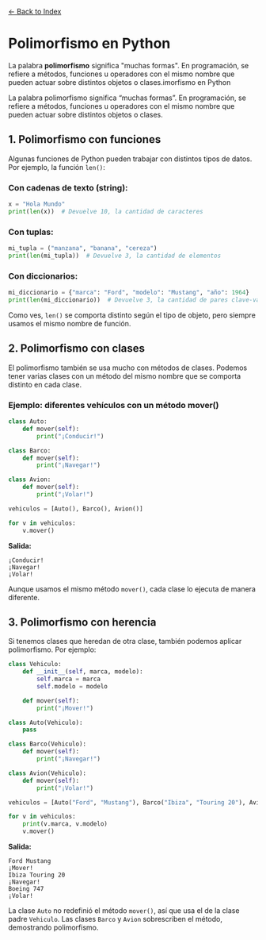 [← Back to Index](README.md)

# Polimorfismo en Python

La palabra **polimorfismo** significa "muchas formas". En programación, se refiere a métodos, funciones u operadores con el mismo nombre que pueden actuar sobre distintos objetos o clases.imorfismo en Python

La palabra polimorfismo significa “muchas formas”. En programación, se refiere a métodos, funciones u operadores con el mismo nombre que pueden actuar sobre distintos objetos o clases.

## 1. Polimorfismo con funciones

Algunas funciones de Python pueden trabajar con distintos tipos de datos. Por ejemplo, la función `len()`:

### Con cadenas de texto (string):

```python
x = "Hola Mundo"
print(len(x))  # Devuelve 10, la cantidad de caracteres
```

### Con tuplas:

```python
mi_tupla = ("manzana", "banana", "cereza")
print(len(mi_tupla))  # Devuelve 3, la cantidad de elementos
```

### Con diccionarios:

```python
mi_diccionario = {"marca": "Ford", "modelo": "Mustang", "año": 1964}
print(len(mi_diccionario))  # Devuelve 3, la cantidad de pares clave-valor
```

Como ves, `len()` se comporta distinto según el tipo de objeto, pero siempre usamos el mismo nombre de función.

## 2. Polimorfismo con clases

El polimorfismo también se usa mucho con métodos de clases. Podemos tener varias clases con un método del mismo nombre que se comporta distinto en cada clase.

### Ejemplo: diferentes vehículos con un método mover()

```python
class Auto:
    def mover(self):
        print("¡Conducir!")

class Barco:
    def mover(self):
        print("¡Navegar!")

class Avion:
    def mover(self):
        print("¡Volar!")

vehiculos = [Auto(), Barco(), Avion()]

for v in vehiculos:
    v.mover()
```

**Salida:**
```
¡Conducir!
¡Navegar!
¡Volar!
```

Aunque usamos el mismo método `mover()`, cada clase lo ejecuta de manera diferente.

## 3. Polimorfismo con herencia

Si tenemos clases que heredan de otra clase, también podemos aplicar polimorfismo. Por ejemplo:

```python
class Vehiculo:
    def __init__(self, marca, modelo):
        self.marca = marca
        self.modelo = modelo

    def mover(self):
        print("¡Mover!")

class Auto(Vehiculo):
    pass

class Barco(Vehiculo):
    def mover(self):
        print("¡Navegar!")

class Avion(Vehiculo):
    def mover(self):
        print("¡Volar!")

vehiculos = [Auto("Ford", "Mustang"), Barco("Ibiza", "Touring 20"), Avion("Boeing", "747")]

for v in vehiculos:
    print(v.marca, v.modelo)
    v.mover()
```

**Salida:**
```
Ford Mustang
¡Mover!
Ibiza Touring 20
¡Navegar!
Boeing 747
¡Volar!
```

La clase `Auto` no redefinió el método `mover()`, así que usa el de la clase padre `Vehiculo`. Las clases `Barco` y `Avion` sobrescriben el método, demostrando polimorfismo.